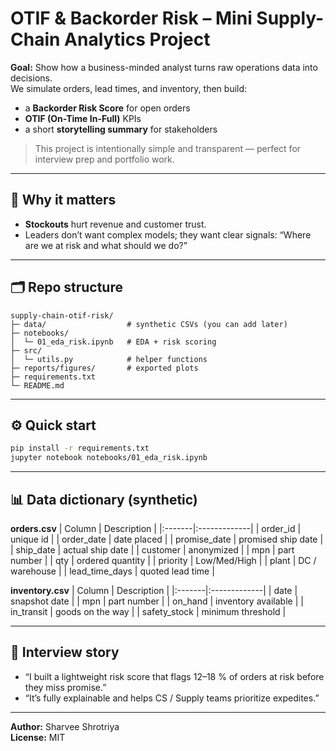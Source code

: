 # OTIF & Backorder Risk – Mini Supply-Chain Analytics Project  

**Goal:** Show how a business-minded analyst turns raw operations data into decisions.  
We simulate orders, lead times, and inventory, then build:
- a **Backorder Risk Score** for open orders  
- **OTIF (On-Time In-Full)** KPIs  
- a short **storytelling summary** for stakeholders  

> This project is intentionally simple and transparent — perfect for interview prep and portfolio work.  

---

## 💼 Why it matters  
- **Stockouts** hurt revenue and customer trust.  
- Leaders don’t want complex models; they want clear signals: “Where are we at risk and what should we do?”

---

## 🗂️ Repo structure  
```
supply-chain-otif-risk/
├─ data/                  # synthetic CSVs (you can add later)
├─ notebooks/
│  └─ 01_eda_risk.ipynb   # EDA + risk scoring
├─ src/
│  └─ utils.py            # helper functions
├─ reports/figures/       # exported plots
├─ requirements.txt
└─ README.md
```

---

## ⚙️ Quick start
```bash
pip install -r requirements.txt
jupyter notebook notebooks/01_eda_risk.ipynb
```

---

## 📊 Data dictionary (synthetic)
**orders.csv**
| Column | Description |
|:-------|:-------------|
| order_id | unique id |
| order_date | date placed |
| promise_date | promised ship date |
| ship_date | actual ship date |
| customer | anonymized |
| mpn | part number |
| qty | ordered quantity |
| priority | Low/Med/High |
| plant | DC / warehouse |
| lead_time_days | quoted lead time |

**inventory.csv**
| Column | Description |
|:-------|:-------------|
| date | snapshot date |
| mpn | part number |
| on_hand | inventory available |
| in_transit | goods on the way |
| safety_stock | minimum threshold |

---

## 💬 Interview story  
- “I built a lightweight risk score that flags 12–18 % of orders at risk before they miss promise.”  
- “It’s fully explainable and helps CS / Supply teams prioritize expedites.”  

---

**Author:** Sharvee Shrotriya  
**License:** MIT
